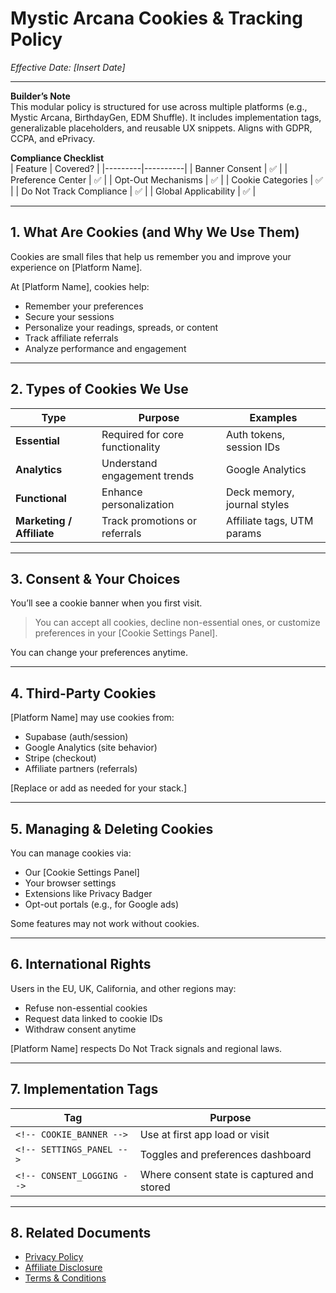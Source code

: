 # Mystic Arcana Cookies & Tracking Policy

_Effective Date: [Insert Date]_

---

**Builder’s Note**  
This modular policy is structured for use across multiple platforms (e.g., Mystic Arcana, BirthdayGen, EDM Shuffle). It includes implementation tags, generalizable placeholders, and reusable UX snippets. Aligns with GDPR, CCPA, and ePrivacy.

**Compliance Checklist**  
| Feature | Covered? |
|---------|----------|
| Banner Consent | ✅ |
| Preference Center | ✅ |
| Opt-Out Mechanisms | ✅ |
| Cookie Categories | ✅ |
| Do Not Track Compliance | ✅ |
| Global Applicability | ✅ |

---

## 1. What Are Cookies (and Why We Use Them)

Cookies are small files that help us remember you and improve your experience on [Platform Name].

At [Platform Name], cookies help:

- Remember your preferences
- Secure your sessions
- Personalize your readings, spreads, or content
- Track affiliate referrals
- Analyze performance and engagement

<!-- COOKIE_BANNER -->

---

## 2. Types of Cookies We Use

| Type                      | Purpose                         | Examples                    |
| ------------------------- | ------------------------------- | --------------------------- |
| **Essential**             | Required for core functionality | Auth tokens, session IDs    |
| **Analytics**             | Understand engagement trends    | Google Analytics            |
| **Functional**            | Enhance personalization         | Deck memory, journal styles |
| **Marketing / Affiliate** | Track promotions or referrals   | Affiliate tags, UTM params  |

<!-- SETTINGS_PANEL -->

---

## 3. Consent & Your Choices

You’ll see a cookie banner when you first visit.

> You can accept all cookies, decline non-essential ones, or customize preferences in your [Cookie Settings Panel].

You can change your preferences anytime.

<!-- CONSENT_LOGGING -->

---

## 4. Third-Party Cookies

[Platform Name] may use cookies from:

- Supabase (auth/session)
- Google Analytics (site behavior)
- Stripe (checkout)
- Affiliate partners (referrals)

[Replace or add as needed for your stack.]

---

## 5. Managing & Deleting Cookies

You can manage cookies via:

- Our [Cookie Settings Panel]
- Your browser settings
- Extensions like Privacy Badger
- Opt-out portals (e.g., for Google ads)

Some features may not work without cookies.

---

## 6. International Rights

Users in the EU, UK, California, and other regions may:

- Refuse non-essential cookies
- Request data linked to cookie IDs
- Withdraw consent anytime

[Platform Name] respects Do Not Track signals and regional laws.

---

## 7. Implementation Tags

| Tag                        | Purpose                                    |
| -------------------------- | ------------------------------------------ |
| `<!-- COOKIE_BANNER -->`   | Use at first app load or visit             |
| `<!-- SETTINGS_PANEL -->`  | Toggles and preferences dashboard          |
| `<!-- CONSENT_LOGGING -->` | Where consent state is captured and stored |

---

## 8. Related Documents

- [Privacy Policy](/privacy)
- [Affiliate Disclosure](/disclaimer/affiliate)
- [Terms & Conditions](/terms)

